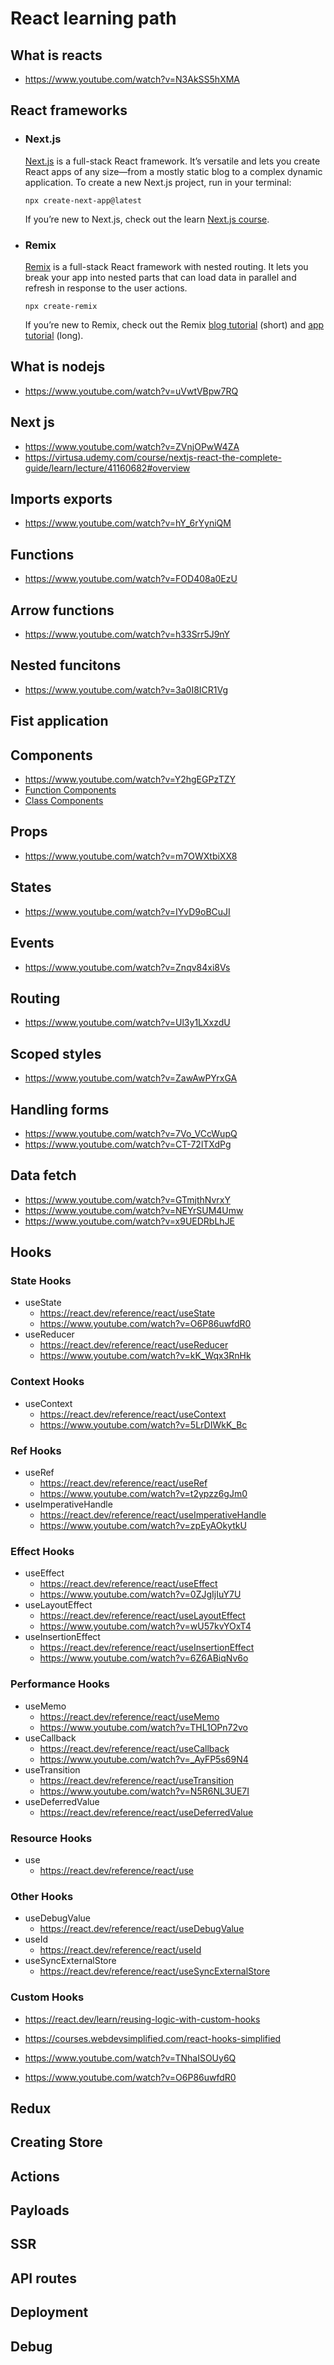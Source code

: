 
# React learning path

## What is reacts
  - https://www.youtube.com/watch?v=N3AkSS5hXMA
## React frameworks
  - ### Next.js
    [Next.js](https://nextjs.org/) is a full-stack React framework. It’s versatile and lets you create React apps of any size—from a mostly static blog to a complex dynamic application.
    To create a new Next.js project, run in your terminal:
    
        npx create-next-app@latest
    
    If you’re new to Next.js, check out the learn [Next.js course](https://nextjs.org/learn).
    
  - ### Remix
     [Remix](https://remix.run/) is a full-stack React framework with nested routing. It lets you break your app into nested parts that can load data in parallel and refresh in response to the user actions.

        npx create-remix
    If you’re new to Remix, check out the Remix [blog tutorial](https://remix.run/docs/en/main/tutorials/blog) (short) and [app tutorial](https://remix.run/docs/en/main/tutorials/jokes) (long).


## What is nodejs
 - https://www.youtube.com/watch?v=uVwtVBpw7RQ
## Next js
 - https://www.youtube.com/watch?v=ZVnjOPwW4ZA
 - https://virtusa.udemy.com/course/nextjs-react-the-complete-guide/learn/lecture/41160682#overview
## Imports exports
 - https://www.youtube.com/watch?v=hY_6rYyniQM
## Functions
 - https://www.youtube.com/watch?v=FOD408a0EzU
## Arrow functions
 - https://www.youtube.com/watch?v=h33Srr5J9nY
## Nested funcitons
  - https://www.youtube.com/watch?v=3a0I8ICR1Vg
## Fist application

## Components
 - https://www.youtube.com/watch?v=Y2hgEGPzTZY
 - [Function Components](https://www.youtube.com/watch?v=Cla1WwguArA)
 - [Class Components](https://www.youtube.com/watch?v=lnV34uLEzis)
## Props
 - https://www.youtube.com/watch?v=m7OWXtbiXX8
## States
 - https://www.youtube.com/watch?v=IYvD9oBCuJI
## Events
 - https://www.youtube.com/watch?v=Znqv84xi8Vs
## Routing
 - https://www.youtube.com/watch?v=Ul3y1LXxzdU
## Scoped styles
 - https://www.youtube.com/watch?v=ZawAwPYrxGA
## Handling forms
 - https://www.youtube.com/watch?v=7Vo_VCcWupQ
 - https://www.youtube.com/watch?v=CT-72lTXdPg
## Data fetch
 - https://www.youtube.com/watch?v=GTmjthNvrxY
 - https://www.youtube.com/watch?v=NEYrSUM4Umw
 - https://www.youtube.com/watch?v=x9UEDRbLhJE
## Hooks 
### State Hooks 
 - useState
   - https://react.dev/reference/react/useState
   - https://www.youtube.com/watch?v=O6P86uwfdR0
 - useReducer
   - https://react.dev/reference/react/useReducer
   - https://www.youtube.com/watch?v=kK_Wqx3RnHk
### Context Hooks 
 - useContext
   - https://react.dev/reference/react/useContext
   - https://www.youtube.com/watch?v=5LrDIWkK_Bc
### Ref Hooks 
 - useRef
   - https://react.dev/reference/react/useRef
   - https://www.youtube.com/watch?v=t2ypzz6gJm0
 - useImperativeHandle
   - https://react.dev/reference/react/useImperativeHandle
   - https://www.youtube.com/watch?v=zpEyAOkytkU
### Effect Hooks 
 - useEffect
   - https://react.dev/reference/react/useEffect
   - https://www.youtube.com/watch?v=0ZJgIjIuY7U
 - useLayoutEffect
   - https://react.dev/reference/react/useLayoutEffect
   - https://www.youtube.com/watch?v=wU57kvYOxT4
 - useInsertionEffect
   - https://react.dev/reference/react/useInsertionEffect
   - https://www.youtube.com/watch?v=6Z6ABiqNv6o
### Performance Hooks 
 - useMemo
   - https://react.dev/reference/react/useMemo
   - https://www.youtube.com/watch?v=THL1OPn72vo
 - useCallback
   - https://react.dev/reference/react/useCallback
   - https://www.youtube.com/watch?v=_AyFP5s69N4
 - useTransition
   - https://react.dev/reference/react/useTransition
   - https://www.youtube.com/watch?v=N5R6NL3UE7I
 - useDeferredValue
   - https://react.dev/reference/react/useDeferredValue
### Resource Hooks 
 - use
   - https://react.dev/reference/react/use
### Other Hooks 
 - useDebugValue
   - https://react.dev/reference/react/useDebugValue
 - useId
   - https://react.dev/reference/react/useId
 - useSyncExternalStore
   - https://react.dev/reference/react/useSyncExternalStore
### Custom Hooks 
 - https://react.dev/learn/reusing-logic-with-custom-hooks
   
 - https://courses.webdevsimplified.com/react-hooks-simplified
 - https://www.youtube.com/watch?v=TNhaISOUy6Q
 - https://www.youtube.com/watch?v=O6P86uwfdR0
 
## Redux
## Creating Store
## Actions
## Payloads
 
 
## SSR
## API routes
## Deployment
## Debug
